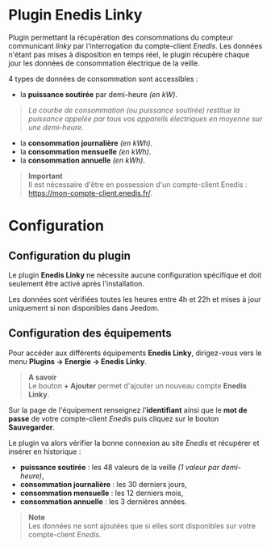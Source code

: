 # Plugin Enedis Linky

Plugin permettant la récupération des consommations du compteur communicant *linky* par l'interrogation du compte-client *Enedis*. Les données n'étant pas mises à disposition en temps réel, le plugin récupère chaque jour les données de consommation électrique de la veille.

4 types de données de consommation sont accessibles :
- la **puissance soutirée** par demi-heure *(en kW)*.
>*La courbe de consommation *(ou puissance soutirée)* restitue la puissance appelée par tous vos appareils électriques en moyenne sur une demi-heure.*

- la **consommation journalière** *(en kWh)*.
- la **consommation mensuelle** *(en kWh)*.
- la **consommation annuelle** *(en kWh)*.

>**Important**      
>Il est nécessaire d'être en possession d'un compte-client Enedis : https://mon-compte-client.enedis.fr/.

# Configuration

## Configuration du plugin

Le plugin **Enedis Linky** ne nécessite aucune configuration spécifique et doit seulement être activé après l'installation.

Les données sont vérifiées toutes les heures entre 4h et 22h et mises à jour uniquement si non disponibles dans Jeedom.

## Configuration des équipements

Pour accéder aux différents équipements **Enedis Linky**, dirigez-vous vers le menu **Plugins → Energie → Enedis Linky**.

> **A savoir**    
> Le bouton **+ Ajouter** permet d'ajouter un nouveau compte **Enedis Linky**.

Sur la page de l'équipement renseignez l'**identifiant** ainsi que le **mot de passe** de votre compte-client *Enedis* puis cliquez sur le bouton **Sauvegarder**.

Le plugin va alors vérifier la bonne connexion au site *Enedis* et récupérer et insérer en historique :
- **puissance soutirée** : les 48 valeurs de la veille *(1 valeur par demi-heure)*,
- **consommation journalière** : les 30 derniers jours,
- **consommation mensuelle** : les 12 derniers mois,
- **consommation annuelle** : les 3 dernières années.

>**Note**     
>Les données ne sont ajoutées que si elles sont disponibles sur votre compte-client *Enedis*.
